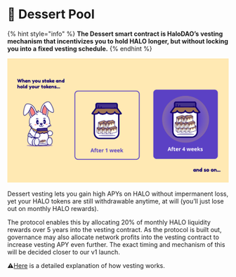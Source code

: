 # 🍧 Dessert Pool

{% hint style="info" %}
**The Dessert smart contract is HaloDAO’s vesting mechanism that incentivizes you to hold HALO longer, but without locking you into a fixed vesting schedule.**
{% endhint %}

![](../../.gitbook/assets/vesting-concept-2-2x.png)

Dessert vesting lets you gain high APYs on HALO without impermanent loss, yet your HALO tokens are still withdrawable anytime, at will \(you’ll just lose out on monthly HALO rewards\). 

The protocol enables this by allocating 20% of monthly HALO liquidity rewards over 5 years into the vesting contract. As the protocol is built out, governance may also allocate network profits into the vesting contract to increase vesting APY even further. The exact timing and mechanism of this will be decided closer to our v1 launch. 

⚠️[Here](how-vesting-works.md) is a detailed explanation of how vesting works.

